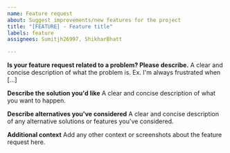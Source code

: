```yaml
---
name: Feature request
about: Suggest improvements/new features for the project
title: "[FEATURE] - Feature title"
labels: feature
assignees: Sumitjh26997, ShikharBhatt

---
```


**Is your feature request related to a problem? Please describe.**
A clear and concise description of what the problem is. Ex. I'm always frustrated when [...]

**Describe the solution you'd like**
A clear and concise description of what you want to happen.

**Describe alternatives you've considered**
A clear and concise description of any alternative solutions or features you've considered.

**Additional context**
Add any other context or screenshots about the feature request here.

